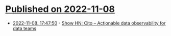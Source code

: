 # [Published on 2022-11-08](index.md)

* [2022-11-08, 17:47:50](https://news.ycombinator.com/item?id=33521894) - [Show HN: Cito – Actionable data observability for data teams](https://www.citodata.com)
